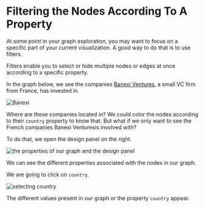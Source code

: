 # Filtering the Nodes According To A Property

At some point in your graph exploration, you may want to focus on a specific part of your current visualization. A good way to do that is to use filters.

Filters enable you to select or hide multiple nodes or edges at once according to a specific property.

In the graph below, we see the companies [Banexi Ventures](http://www.banexiventures.com/), a small VC firm from France, has invested in.

![Banexi](https://github.com/Linkurious/linkurious-enterprise-manual/blob/master/screenshots/58.png)

Where are these companies located in? We could color the nodes according to their ```country``` property to know that. But what if we only want to see the French companies Banexi Venturesis involved with?

To do that, we open the design panel on the right.

![the properties of our graph and the design panel](https://github.com/Linkurious/linkurious-enterprise-manual/blob/master/screenshots/59.png)

We can see the different properties associated with the nodes in our graph.

We are going to click on ```country```.

![selecting country](https://github.com/Linkurious/linkurious-enterprise-manual/blob/master/screenshots/60.png)

The different values present in our graph or the property ```country``` appear.
